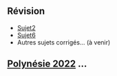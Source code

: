 ## Révision
* [Sujet2](https://github.com/thfruchart/tnsi/blob/main/DS/sujet_2.pdf)
* [Sujet6](https://pixees.fr/informatiquelycee/term/suj_bac/2021/sujet_6.pdf)
* Autres sujets corrigés... (à venir) [](https://pixees.fr/informatiquelycee/term/suj_bac/)
## [Polynésie 2022](https://github.com/thfruchart/tnsi/blob/main/DS/J1PO-2022.pdf) ... [](https://ens-fr.gitlab.io/algo2/9-BAC/1-jipo1/)
